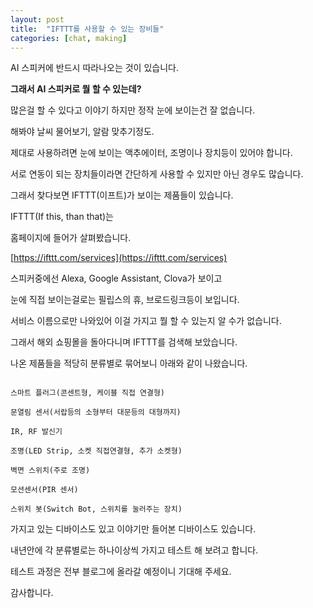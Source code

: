 ```yaml
---
layout: post
title:  "IFTTT를 사용할 수 있는 장비들"
categories: [chat, making]
---
```


AI 스피커에 반드시 따라나오는 것이 있습니다.

**그래서 AI 스피커로 뭘 할 수 있는데?**

많은걸 할 수 있다고 이야기 하지만 정작 눈에 보이는건 잘 없습니다.

해봐야 날씨 물어보기, 알람 맞추기정도.

제대로 사용하려면 눈에 보이는 액추에이터, 조명이나 장치등이 있어야 합니다.

서로 연동이 되는 장치들이라면 간단하게 사용할 수 있지만 아닌 경우도 많습니다.

그래서 찾다보면 IFTTT(이프트)가 보이는 제품들이 있습니다.

IFTTT(If this, than that)는 

홈페이지에 들어가 살펴봤습니다.

[https://ifttt.com/services](https://ifttt.com/services)

스피커중에선 Alexa, Google Assistant, Clova가 보이고

눈에 직접 보이는걸로는 필립스의 휴, 브로드링크등이 보입니다.

서비스 이름으로만 나와있어 이걸 가지고 뭘 할 수 있는지 알 수가 없습니다.

그래서 해외 쇼핑몰을 돌아다니며 IFTTT를 검색해 보았습니다.

나온 제품들을 적당히 분류별로 묶어보니 아래와 같이 나왔습니다.

~~~

스마트 플러그(콘센트형, 케이블 직접 연결형)

문열림 센서(서랍등의 소형부터 대문등의 대형까지)

IR, RF 발신기

조명(LED Strip, 소켓 직접연결형, 추가 소켓형)

벽면 스위치(주로 조명)

모션센서(PIR 센서)

스위치 봇(Switch Bot, 스위치를 눌러주는 장치)

~~~

가지고 있는 디바이스도 있고 이야기만 들어본 디바이스도 있습니다.

내년안에 각 분류별로는 하나이상씩 가지고 테스트 해 보려고 합니다.

테스트 과정은 전부 블로그에 올라갈 예정이니 기대해 주세요.

감사합니다.